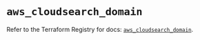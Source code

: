 # `aws_cloudsearch_domain`

Refer to the Terraform Registry for docs: [`aws_cloudsearch_domain`](https://registry.terraform.io/providers/hashicorp/aws/5.99.1/docs/resources/cloudsearch_domain).
